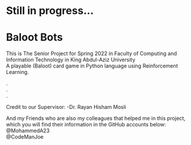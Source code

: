 # Still in progress...
# Baloot Bots

This is The Senior Project for Spring 2022 in Faculty of Computing and Information Technology in King Abdul-Aziz University
<br>A playable (Baloot) card game in Python language using Reinforcement Learning.

.<br>
.<br>
.

Credit to our Supervisor:
-Dr. Rayan Hisham Mosli

And my Friends who are also my colleagues that helped me in this project, which you will find their information in the GitHub accounts below:
<br>@MohammedA23
<br>@CodeManJoe
